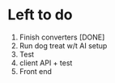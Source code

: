 # Left to do

1. Finish converters [DONE]
2. Run dog treat w/t AI setup
3. Test
4. client API + test
5. Front end
